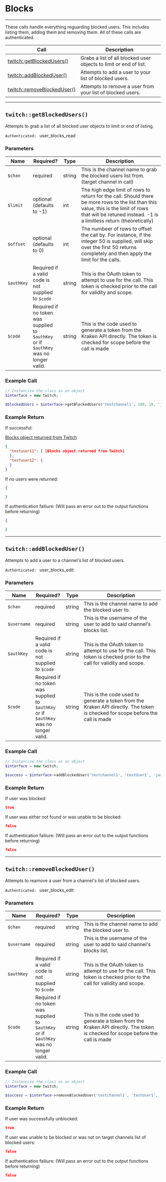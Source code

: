 # Blocks

***  

These calls handle everything reguarding blocked users.  This includes listing them, adding them and removing them.  All of these calls are authenticated.

| Call | Description |
| ---- | ----------- |
| [twitch::getBlockedUsers()](https://github.com/IBurn36360/Twitch_Interface/blob/master/Modules/blocks.md#twitchgetblockedusers) | Grabs a list of all blocked user objects to limit or end of list. |
| [twitch::addBlockedUser()](https://github.com/IBurn36360/Twitch_Interface/blob/master/Modules/blocks.md#twitchaddblockeduser) | Attempts to add a user to your list of blocked users. |
| [twitch::removeBlockedUser()](https://github.com/IBurn36360/Twitch_Interface/blob/master/Modules/blocks.md#twitchremoveblockeduser) | Attempts to remove a user from your list of blocked users. |

***  

## `twitch::getBlockedUsers()`  

Attempts to grab a list of all blocked user objects to limit or end of listing.

<code>Authenticated: </code> user_blocks_read

### Parameters  

<table>
    <thead>
        <tr>
            <th>Name</th>
            <th width=20%>Required?</th>
            <th width="50">Type</th>
            <th width=99%>Description</th>
        </tr>
    </thead>
    <tbody>
        <tr>
            <td><code>$chan</code></td>
            <td>required</td>
            <td>string</td>
            <td>This is the channel name to grab the blocked users list from. (target channel in call)</td>
        </tr>
        <tr>
            <td><code>$limit</code></td>
            <td>optional <br />(defaults to -1)</td>
            <td>int</td>
            <td>The high edge limit of rows to return for the call.  Should there be more rows to the list than this value, this is the limit of rows that will be retuned instead.  -1 is a limitless return (theoretically)</td>
        </tr>
        <tr>
            <td><code>$offset</code></td>
            <td>optional <br />(defaults to 0)</td>
            <td>int</td>
            <td>The numbeer of rows to offset the call by.  For instance, if the integer 50 is supplied, will skip over the first 50 returns completely and then apply the limit for the calls.</td>
        </tr>
        <tr>
            <td><code>$authKey</code></td>
            <td>Required if a valid code is not supplied to <code>$code</code></td>
            <td>string</td>
            <td>This is the OAuth token to attempt to use for the call.  This token is checked prior to the call for validity and scope.</td>
        </tr>
        <tr>
            <td><code>$code</code></td>
            <td>Required if no token was supplied to <code>$authKey</code> or if <code>$authKey</code> was no longer valid.</td>
            <td>string</td>
            <td>This is the code used to generate a token from the Kraken API directly.  The token is checked for scope before the call is made</td>
        </tr>
    </tbody>
</table>

### Example Call 

```php
// Instancize the class as an object
$interface = new twitch;

$blockedUsers = $interface->getBlockedUsers('testchannel1', 100, 10, 'jaxvvop7l6oypwg8bwk38nsozliakd3', '1234123412341234123412341234');
```

### Example Return

If successful:

[Blocks object returned from Twitch](https://github.com/justintv/Twitch-API/blob/master/v3_resources/blocks.md#example-response)

```json
{
  "testuser11": { [Blocks object returned from Twitch]
  },
  "testuser12": {
  }
}
```

If no users were returned:

```json
{

}
```

If authentication failiure:  (Will pass an error out to the output functions before returning)

```json
{

}
```

***  

## `twitch::addBlockedUser()`  

Attempts to add a user to a channel's list of blocked users.

<code>Authenticated: </code> user_blocks_edit

### Parameters  

<table>
    <thead>
        <tr>
            <th>Name</th>
            <th width=20%>Required?</th>
            <th width="50">Type</th>
            <th width=99%>Description</th>
        </tr>
    </thead>
    <tbody>
        <tr>
            <td><code>$chan</code></td>
            <td>required</td>
            <td>string</td>
            <td>This is the channel name to add the blocked user to.</td>
        </tr>
        <tr>
            <td><code>$username</code></td>
            <td>required</td>
            <td>string</td>
            <td>This is the username of the user to add to said channel's blocks list.</td>
        </tr>
        <tr>
            <td><code>$authKey</code></td>
            <td>Required if a valid code is not supplied to <code>$code</code></td>
            <td>string</td>
            <td>This is the OAuth token to attempt to use for the call.  This token is checked prior to the call for validity and scope.</td>
        </tr>
        <tr>
            <td><code>$code</code></td>
            <td>Required if no token was supplied to <code>$authKey</code> or if <code>$authKey</code> was no longer valid.</td>
            <td>string</td>
            <td>This is the code used to generate a token from the Kraken API directly.  The token is checked for scope before the call is made</td>
        </tr>
    </tbody>
</table>

### Example Call 

```php
// Instancize the class as an object
$interface = new twitch;

$success = $interface->addBlockedUser('testchannel1', 'testUser1', 'jaxvvop7l6oypwg8bwk38nsozliakd3', '1234123412341234123412341234');
```

### Example Return

If user was blocked:

```json
true
```

If user was either not found or was unable to be blocked:

```json
false
```

If authentication failiure:  (Will pass an error out to the output functions before returning)

```json
false
```

***  

## `twitch::removeBlockedUser()`  

Attempts to reamove a user from a channel's list of blocked users.

<code>Authenticated: </code> user_blocks_edit

### Parameters  

<table>
    <thead>
        <tr>
            <th>Name</th>
            <th width=20%>Required?</th>
            <th width="50">Type</th>
            <th width=99%>Description</th>
        </tr>
    </thead>
    <tbody>
        <tr>
            <td><code>$chan</code></td>
            <td>required</td>
            <td>string</td>
            <td>This is the channel name to add the blocked user to.</td>
        </tr>
        <tr>
            <td><code>$username</code></td>
            <td>required</td>
            <td>string</td>
            <td>This is the username of the user to add to said channel's blocks list.</td>
        </tr>
        <tr>
            <td><code>$authKey</code></td>
            <td>Required if a valid code is not supplied to <code>$code</code></td>
            <td>string</td>
            <td>This is the OAuth token to attempt to use for the call.  This token is checked prior to the call for validity and scope.</td>
        </tr>
        <tr>
            <td><code>$code</code></td>
            <td>Required if no token was supplied to <code>$authKey</code> or if <code>$authKey</code> was no longer valid.</td>
            <td>string</td>
            <td>This is the code used to generate a token from the Kraken API directly.  The token is checked for scope before the call is made</td>
        </tr>
    </tbody>
</table>

### Example Call 

```php
// Instancize the class as an object
$interface = new twitch;

$success = $interface->removeBlockedUser('testchannel1', 'testUser1', 'jaxvvop7l6oypwg8bwk38nsozliakd3', '1234123412341234123412341234');
```

### Example Return

If user was successfully unblocked:

```json
true
```

If user was unable to be blocked or was not on target channels list of blocked users:

```json
false
```

If authentication failiure:  (Will pass an error out to the output functions before returning)

```json
false
```
